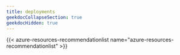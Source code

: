 ```yaml
---
title: deployments
geekdocCollapseSection: true
geekdocHidden: true
---
```


{{< azure-resources-recommendationlist name="azure-resources-recommendationlist" >}}
